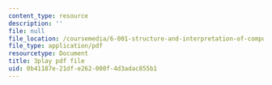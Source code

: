 ```yaml
---
content_type: resource
description: ''
file: null
file_location: /coursemedia/6-001-structure-and-interpretation-of-computer-programs-spring-2005/0b41187e21dfe262000f4d3adac855b1_aAlR3cezPJg.pdf
file_type: application/pdf
resourcetype: Document
title: 3play pdf file
uid: 0b41187e-21df-e262-000f-4d3adac855b1
---
```

